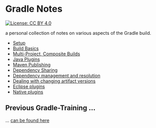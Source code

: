 # Gradle Notes
[![License: CC BY 4.0](https://img.shields.io/badge/License-CC%20BY%204.0-lightgrey.svg)](https://creativecommons.org/licenses/by/4.0/)

a personal collection of notes on various aspects of the Gradle build.

* [Setup](00_setup.md)
* [Build Basics](01_build_basics.md)
* [Multi-Project, Composite Builds](02_multi-project_composite.md)
* [Java Plugins](03_java.md)
* [Maven Publishing](04_publishing.md)
* [Dependency Sharing](05_shared_depedencies.md)
* [Dependency management and resolution](06_dependency_management.md)
* [Dealing with changing artifact versions](07_changing_versions.md)
* [Eclipse plugins](08_eclipse.md)
* [Native plugins](09_native.md)

## Previous Gradle-Training ...
... [can be found here](https://github.com/srotman/gradle-training)

